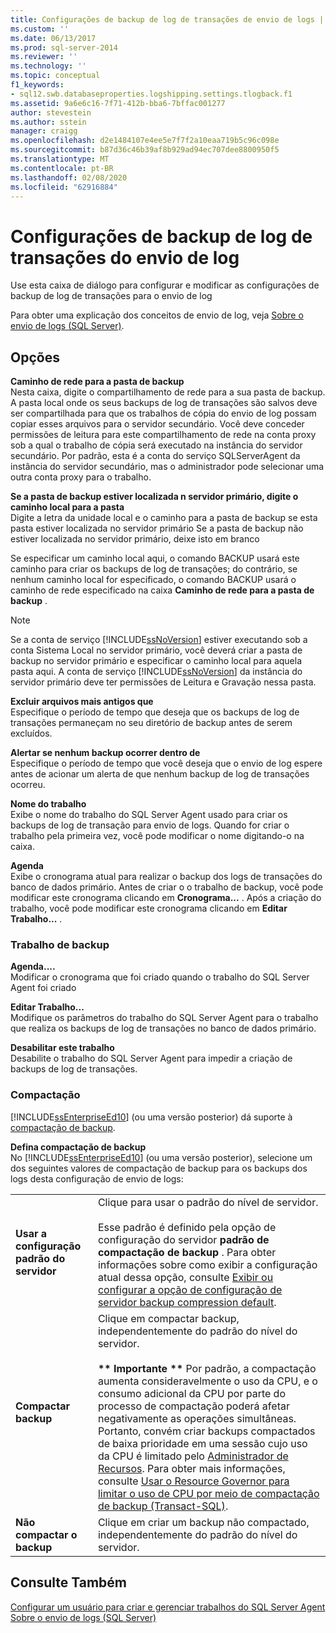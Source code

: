```yaml
---
title: Configurações de backup de log de transações de envio de logs | Microsoft Docs
ms.custom: ''
ms.date: 06/13/2017
ms.prod: sql-server-2014
ms.reviewer: ''
ms.technology: ''
ms.topic: conceptual
f1_keywords:
- sql12.swb.databaseproperties.logshipping.settings.tlogback.f1
ms.assetid: 9a6e6c16-7f71-412b-bba6-7bffac001277
author: stevestein
ms.author: sstein
manager: craigg
ms.openlocfilehash: d2e1484107e4ee5e7f7f2a10eaa719b5c96c098e
ms.sourcegitcommit: b87d36c46b39af8b929ad94ec707dee8800950f5
ms.translationtype: MT
ms.contentlocale: pt-BR
ms.lasthandoff: 02/08/2020
ms.locfileid: "62916884"
---
```

# <a name="log-shipping-transaction-log-backup-settings"></a>Configurações de backup de log de transações do envio de log
  Use esta caixa de diálogo para configurar e modificar as configurações de backup de log de transações para o envio de log  
  
 Para obter uma explicação dos conceitos de envio de log, veja [Sobre o envio de logs &#40;SQL Server&#41;](../../database-engine/log-shipping/about-log-shipping-sql-server.md).  
  
## <a name="options"></a>Opções  
 **Caminho de rede para a pasta de backup**  
 Nesta caixa, digite o compartilhamento de rede para a sua pasta de backup. A pasta local onde os seus backups de log de transações são salvos deve ser compartilhada para que os trabalhos de cópia do envio de log possam copiar esses arquivos para o servidor secundário. Você deve conceder permissões de leitura para este compartilhamento de rede na conta proxy sob a qual o trabalho de cópia será executado na instância do servidor secundário. Por padrão, esta é a conta do serviço SQLServerAgent da instância do servidor secundário, mas o administrador pode selecionar uma outra conta proxy para o trabalho.  
  
 **Se a pasta de backup estiver localizada n servidor primário, digite o caminho local para a pasta**  
 Digite a letra da unidade local e o caminho para a pasta de backup se esta pasta estiver localizada no servidor primário Se a pasta de backup não estiver localizada no servidor primário, deixe isto em branco  
  
 Se especificar um caminho local aqui, o comando BACKUP usará este caminho para criar os backups de log de transações; do contrário, se nenhum caminho local for especificado, o comando BACKUP usará o caminho de rede especificado na caixa **Caminho de rede para a pasta de backup** .  
  
> [!NOTE]  
>  Se a conta de serviço [!INCLUDE[ssNoVersion](../../includes/ssnoversion-md.md)] estiver executando sob a conta Sistema Local no servidor primário, você deverá criar a pasta de backup no servidor primário e especificar o caminho local para aquela pasta aqui. A conta de serviço [!INCLUDE[ssNoVersion](../../includes/ssnoversion-md.md)] da instância do servidor primário deve ter permissões de Leitura e Gravação nessa pasta.  
  
 **Excluir arquivos mais antigos que**  
 Especifique o período de tempo que deseja que os backups de log de transações permaneçam no seu diretório de backup antes de serem excluídos.  
  
 **Alertar se nenhum backup ocorrer dentro de**  
 Especifique o período de tempo que você deseja que o envio de log espere antes de acionar um alerta de que nenhum backup de log de transações ocorreu.  
  
 **Nome do trabalho**  
 Exibe o nome do trabalho do SQL Server Agent usado para criar os backups de log de transação para envio de logs. Quando for criar o trabalho pela primeira vez, você pode modificar o nome digitando-o na caixa.  
  
 **Agenda**  
 Exibe o cronograma atual para realizar o backup dos logs de transações do banco de dados primário. Antes de criar o o trabalho de backup, você pode modificar este cronograma clicando em **Cronograma...** . Após a criação do trabalho, você pode modificar este cronograma clicando em **Editar Trabalho...** .  
  
### <a name="backup-job"></a>Trabalho de backup  
 **Agenda....**  
 Modificar o cronograma que foi criado quando o trabalho do SQL Server Agent foi criado  
  
 **Editar Trabalho...**  
 Modifique os parâmetros do trabalho do SQL Server Agent para o trabalho que realiza os backups de log de transações no banco de dados primário.  
  
 **Desabilitar este trabalho**  
 Desabilite o trabalho do SQL Server Agent para impedir a criação de backups de log de transações.  
  
### <a name="compression"></a>Compactação  
 [!INCLUDE[ssEnterpriseEd10](../../includes/ssenterpriseed10-md.md)] (ou uma versão posterior) dá suporte à [compactação de backup](../backup-restore/backup-compression-sql-server.md).  
  
 **Defina compactação de backup**  
 No [!INCLUDE[ssEnterpriseEd10](../../includes/ssenterpriseed10-md.md)] (ou uma versão posterior), selecione um dos seguintes valores de compactação de backup para os backups dos logs desta configuração de envio de logs:  
  
|||  
|-|-|  
|**Usar a configuração padrão do servidor**|Clique para usar o padrão do nível de servidor.<br /><br /> Esse padrão é definido pela opção de configuração do servidor **padrão de compactação de backup** . Para obter informações sobre como exibir a configuração atual dessa opção, consulte [Exibir ou configurar a opção de configuração de servidor backup compression default](../../database-engine/configure-windows/view-or-configure-the-backup-compression-default-server-configuration-option.md).|  
|**Compactar backup**|Clique em compactar backup, independentemente do padrão do nível do servidor.<br /><br /> **\*\* Importante \*\*** Por padrão, a compactação aumenta consideravelmente o uso da CPU, e o consumo adicional da CPU por parte do processo de compactação poderá afetar negativamente as operações simultâneas. Portanto, convém criar backups compactados de baixa prioridade em uma sessão cujo uso da CPU é limitado pelo [Administrador de Recursos](../resource-governor/resource-governor.md). Para obter mais informações, consulte [Usar o Resource Governor para limitar o uso de CPU por meio de compactação de backup &#40;Transact-SQL&#41;](../backup-restore/use-resource-governor-to-limit-cpu-usage-by-backup-compression-transact-sql.md).|  
|**Não compactar o backup**|Clique em criar um backup não compactado, independentemente do padrão do nível do servidor.|  
  
## <a name="see-also"></a>Consulte Também  
 [Configurar um usuário para criar e gerenciar trabalhos do SQL Server Agent](../../ssms/agent/configure-a-user-to-create-and-manage-sql-server-agent-jobs.md)   
 [Sobre o envio de logs &#40;SQL Server&#41;](../../database-engine/log-shipping/about-log-shipping-sql-server.md)  
  
  
